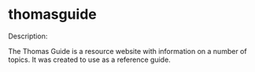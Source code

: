 # thomasguide

Description:

The Thomas Guide is a resource website with information on a number of topics. It was created to use as a reference guide.
